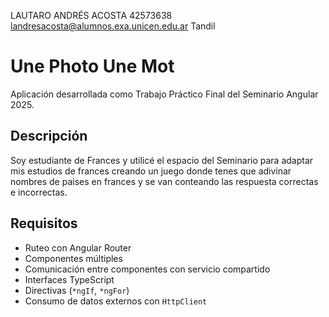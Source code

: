 LAUTARO ANDRÉS ACOSTA
42573638
landresacosta@alumnos.exa.unicen.edu.ar
Tandil

# Une Photo Une Mot

Aplicación desarrollada como Trabajo Práctico Final del Seminario Angular 2025.

## Descripción

Soy estudiante de Frances y utilicé el espacio del Seminario para adaptar mis estudios de frances creando un juego donde tenes que adivinar nombres de paises en frances y se van conteando las respuesta correctas e incorrectas.


## Requisitos

- Ruteo con Angular Router
- Componentes múltiples
- Comunicación entre componentes con servicio compartido
- Interfaces TypeScript
- Directivas (`*ngIf`, `*ngFor`)
- Consumo de datos externos con `HttpClient`
